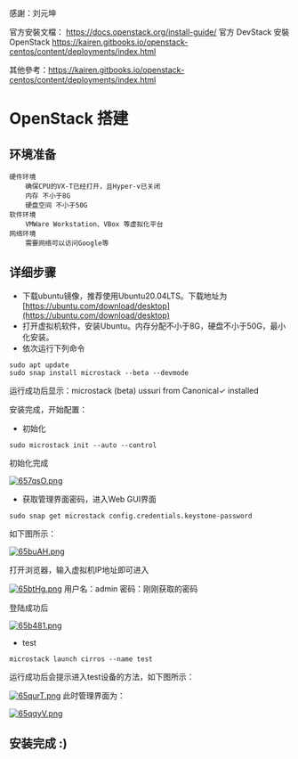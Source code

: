 感謝：刘元坤

官方安裝文檔： https://docs.openstack.org/install-guide/
官方 DevStack 安裝 OpenStack https://kairen.gitbooks.io/openstack-centos/content/deployments/index.html 

其他參考：https://kairen.gitbooks.io/openstack-centos/content/deployments/index.html


# OpenStack 搭建

## 环境准备

    硬件环境
        确保CPU的VX-T已经打开，且Hyper-v已关闭
        内存 不小于8G
        硬盘空间 不小于50G
    软件环境
        VMWare Workstation、VBox 等虚拟化平台
    网络环境
        需要网络可以访问Google等

## 详细步骤

- 下载ubuntu镜像，推荐使用Ubuntu20.04LTS。下载地址为 [https://ubuntu.com/download/desktop](https://ubuntu.com/download/desktop)
- 打开虚拟机软件，安装Ubuntu。内存分配不小于8G，硬盘不小于50G，最小化安装。
- 依次运行下列命令

```shell
sudo apt update
sudo snap install microstack --beta --devmode
```

运行成功后显示：microstack (beta) ussuri from Canonical✓ installed

安装完成，开始配置：

- 初始化

```shell
sudo microstack init --auto --control
```

初始化完成

[![657qsO.png](https://z3.ax1x.com/2021/03/21/657qsO.png)](https://imgtu.com/i/657qsO)

- 获取管理界面密码，进入Web GUI界面

```shell
sudo snap get microstack config.credentials.keystone-password
```

如下图所示：

[![65buAH.png](https://z3.ax1x.com/2021/03/21/65buAH.png)](https://imgtu.com/i/65buAH)

打开浏览器，输入虚拟机IP地址即可进入

[![65btHg.png](https://z3.ax1x.com/2021/03/21/65btHg.png)](https://imgtu.com/i/65btHg)
用户名：admin
密码：刚刚获取的密码

登陆成功后

[![65b481.png](https://z3.ax1x.com/2021/03/21/65b481.png)](https://imgtu.com/i/65b481)

- test

```shell
microstack launch cirros --name test
```

运行成功后会提示进入test设备的方法，如下图所示：

[![65qurT.png](https://z3.ax1x.com/2021/03/21/65qurT.png)](https://imgtu.com/i/65qurT)
此时管理界面为：

[![65qqyV.png](https://z3.ax1x.com/2021/03/21/65qqyV.png)](https://imgtu.com/i/65qqyV)

## 安装完成 :)
